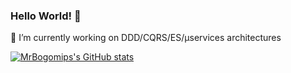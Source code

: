 ### Hello World! 👋

🔭 I’m currently working on DDD/CQRS/ES/µservices architectures

[![MrBogomips's GitHub stats](https://github-readme-stats.vercel.app/api?username=mrbogomips&show_icons=true&count_private=true&border_radius=0&theme=transparent)](https://github.com/MrBogomips)
